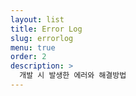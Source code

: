 ```yaml
---
layout: list
title: Error Log
slug: errorlog
menu: true
order: 2
description: >
  개발 시 발생한 에러와 해결방법
---
```


